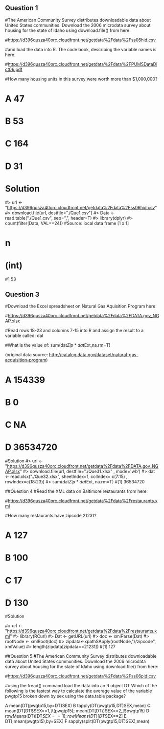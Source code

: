 ## Question 1
#The American Community Survey distributes downloadable data about United States communities. Download the 2006 microdata survey about housing for the state of Idaho using download.file() from here:

#https://d396qusza40orc.cloudfront.net/getdata%2Fdata%2Fss06hid.csv

#and load the data into R. The code book, describing the variable names is here:

#https://d396qusza40orc.cloudfront.net/getdata%2Fdata%2FPUMSDataDict06.pdf

#How many housing units in this survey were worth more than $1,000,000?

# A 47
# B 53
# C 164
# D 31

# Solution

#> url <- "https://d396qusza40orc.cloudfront.net/getdata%2Fdata%2Fss06hid.csv"
#> download.file(url, destfile="./Que1.csv")
#> Data <- read.table("./Que1.csv", sep=",", header=T)
#> library(dplyr)
#> count(filter(Data, VAL==24))
#Source: local data frame [1 x 1]

#      n
#  (int)
#1    53


## Question 3
#Download the Excel spreadsheet on Natural Gas Aquisition Program here:

#https://d396qusza40orc.cloudfront.net/getdata%2Fdata%2FDATA.gov_NGAP.xlsx

#Read rows 18-23 and columns 7-15 into R and assign the result to a variable called: dat

#What is the value of: sum(dat$Zip*dat$Ext,na.rm=T)

(original data source: http://catalog.data.gov/dataset/natural-gas-acquisition-program)

# A 154339
# B 0
# C NA
# D 36534720

#Solution
#> url <- "https://d396qusza40orc.cloudfront.net/getdata%2Fdata%2FDATA.gov_NGAP.xlsx"
#> download.file(url, destfile="./Que31.xlsx" , mode='wb')
#> dat <- read.xlsx("./Que32.xlsx", sheetIndex=1, colIndex= c(7:15) , rowIndex=c(18:23))
#> sum(dat$Zip*dat$Ext, na.rm=T)
#[1] 36534720

##Question 4
#Read the XML data on Baltimore restaurants from here:

#https://d396qusza40orc.cloudfront.net/getdata%2Fdata%2Frestaurants.xml

#How many restaurants have zipcode 21231?

# A 127
# B 100
# C 17
# D 130

#Solution

#> url <- "https://d396qusza40orc.cloudfront.net/getdata%2Fdata%2Frestaurants.xml"
#> library(RCurl)
#> Dat <- getURL(url)
#> doc <- xmlParse(Dat)
#> rootNode <- xmlRoot(doc)
#> zipdata<-xpathSApply(rootNode,"//zipcode", xmlValue)
#> length(zipdata[zipdata==21231])
#[1] 127

##Question 5
#The American Community Survey distributes downloadable data about United States communities. Download the 2006 microdata survey about housing for the state of Idaho using download.file() from here:

#https://d396qusza40orc.cloudfront.net/getdata%2Fdata%2Fss06pid.csv

#using the fread() command load the data into an R object DT Which of the following is the fastest way to calculate the average value of the variable pwgtp15 broken down by sex using the data.table package?

 A mean(DT\(pwgtp15,by=DT\)SEX)
 B tapply(DT\(pwgtp15,DT\)SEX,mean)
 C mean(DT[DT$SEX==1,]\(pwgtp15); mean(DT[DT\)SEX==2,]$pwgtp15)
 D rowMeans(DT)[DT$SEX==1]; rowMeans(DT)[DT$SEX==2]
 E DT[,mean(pwgtp15),by=SEX]
 F sapply(split(DT\(pwgtp15,DT\)SEX),mean)
